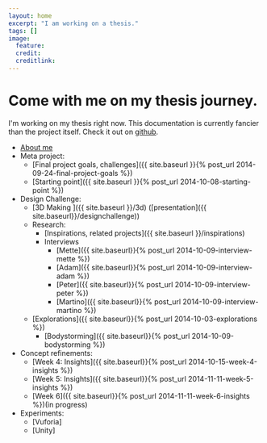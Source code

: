 ```yaml
---
layout: home
excerpt: "I am working on a thesis."
tags: []
image:
  feature: 
  credit: 
  creditlink: 
---
```


# Come with me on my thesis journey.

I'm working on my thesis right now. This documentation is currently fancier than the project itself. Check it out on [github](http://github.com/paulate/CIIDthesis).

  
-  [About me](http://ciid.dk/education/people/students-2014/paula-te/)
-  Meta project:
    -  [Final project goals, challenges]({{ site.baseurl }}{% post_url 2014-09-24-final-project-goals %})
    -  [Starting point]({{ site.baseurl }}{% post_url 2014-10-08-starting-point %})
-  Design Challenge: 
    -  [3D Making ]({{ site.baseurl }}/3d) ([presentation]({{ site.baseurl}}/designchallenge))
    -  Research: 
        -  [Inspirations, related projects]({{ site.baseurl }}/inspirations)
        -  Interviews
            - [Mette]({{ site.baseurl}}{% post_url 2014-10-09-interview-mette %})
            - [Adam]({{ site.baseurl}}{% post_url 2014-10-09-interview-adam %})
            - [Peter]({{ site.baseurl}}{% post_url 2014-10-09-interview-peter %})
            - [Martino]({{ site.baseurl}}{% post_url 2014-10-09-interview-martino %})
    -  [Explorations]({{ site.baseurl}}{% post_url 2014-10-03-explorations %})
        - [Bodystorming]({{ site.baseurl}}{% post_url 2014-10-09-bodystorming %})
- Concept refinements:
    -  [Week 4: Insights]({{ site.baseurl}}{% post_url 2014-10-15-week-4-insights %})
    -  [Week 5: Insights]({{ site.baseurl}}{% post_url 2014-11-11-week-5-insights %})
    -  [Week 6]({{ site.baseurl}}{% post_url 2014-11-11-week-6-insights %})(in progress)
-  Experiments:
    -  [Vuforia]
    -  [Unity]
<br>
<br>